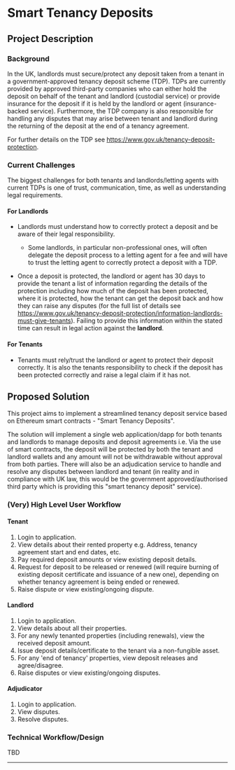 # Smart Tenancy Deposits
## Project Description
### Background
In the UK, landlords must secure/protect any deposit taken from a tenant in a government-approved tenancy deposit scheme (TDP). TDPs are currently provided by approved third-party companies who can either hold the deposit on behalf of the tenant and landlord (custodial service) or provide insurance for the deposit if it  is held by the landlord or agent (insurance-backed service). Furthermore, the TDP company is also responsible for handling any disputes that may arise between tenant and landlord during the returning of the deposit at the end of a tenancy agreement.

For further details on the TDP see https://www.gov.uk/tenancy-deposit-protection.

### Current Challenges

The biggest challenges for both tenants and landlords/letting agents with current TDPs is one of trust, communication, time, as well as understanding legal requirements.

#### For Landlords
* Landlords must understand how to correctly protect a deposit and be aware of their legal responsibility.
  * Some landlords, in particular non-professional ones, will often delegate the deposit process to a letting agent for a fee and will have to trust the letting agent to correctly protect a deposit with a TDP.

* Once a deposit is protected, the landlord or agent has 30 days to provide the tenant a list of information regarding the details of the protection including how much of the deposit has been protected, where it is protected, how the tenant can get the deposit back and how they can raise any disputes (for the full list of details see https://www.gov.uk/tenancy-deposit-protection/information-landlords-must-give-tenants). Failing to provide this information within the stated time can result in legal action against the **landlord**.


#### For Tenants
* Tenants must rely/trust the landlord or agent to protect their deposit correctly. It is also the tenants responsibility to check if the deposit has been protected correctly and raise a legal claim if it has not. 

## Proposed Solution
This project aims to implement a streamlined tenancy deposit service based on Ethereum smart contracts - "Smart Tenancy Deposits".

The solution will implement a single web application/dapp for both tenants and landlords to manage deposits and deposit agreements i.e. Via the use of smart contracts, the deposit will be protected by both the tenant and landlord wallets and any amount will not be withdrawable without approval from both parties. There will also be an adjudication service to handle and resolve any disputes between landlord and tenant (in reality and in compliance with UK law, this would be the government approved/authorised third party which is providing this "smart tenancy deposit" service).

### (Very) High Level User Workflow
#### Tenant
1. Login to application.
2. View details about their rented property e.g. Address, tenancy agreement start and end dates, etc.
3. Pay required deposit amounts or view existing deposit details.
4. Request for deposit to be released or renewed (will require burning of existing deposit certificate and issuance of a new one), depending on whether tenancy agreement is being ended or renewed.
5. Raise dispute or view existing/ongoing dispute.

#### Landlord
1. Login to application.
2. View details about all their properties.
3. For any newly tenanted properties (including renewals), view the received deposit amount.
4. Issue deposit details/certificate to the tenant via a non-fungible asset.
5. For any 'end of tenancy' properties, view deposit releases and agree/disagree.
6. Raise disputes or view existing/ongoing disputes.

#### Adjudicator 
1. Login to application.
2. View disputes.
3. Resolve disputes.


### Technical Workflow/Design

TBD

-----
